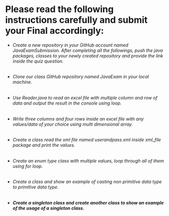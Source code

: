 # Please read the following instructions carefully and submit your Final accordingly:

- ###### Create a new repository in your GitHub account named JavaExamSubmission. After completing all the followings, push the java packages, classes to your newly created repository and provide the link inside the quiz question.

- ###### Clone our class GitHub repository named JavaExam in your local machine.
- ###### Use Reader.java to read an excel file with multiple column and row of data and output the result in the console using loop.  
- ###### Write three columns and four rows inside an excel file with any values/data of your choice using multi dimensional array.
- ###### Create a class read the xml file named userandpass.xml inside xml_file package and print the values.  
- ###### Create an enum type class with multiple values, loop through all of them using for loop.
- ###### Create a class and show an example of casting non primitive data type to primitive data type.
- ###### **Create a singleton class and create another class to show an example of the usage of a singleton class.**
